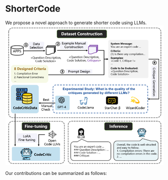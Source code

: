 # ShorterCode

We propose a novel approach to generate shorter code using LLMs.
![1](Figures/approach.png)

Our contributions can be summarized as follows:
